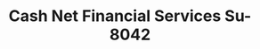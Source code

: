 ---
f_zip-code: 91352
f_state-code: CA
title: Cash Net Financial Services Su-8042
f_phone: 818-768-1173
f_city-only: Sun Valley
f_address: 8210 San Fernando Rd Sun Valley
f_location-unique-id: '8042'
slug: cash-net-financial-services-su-8042
updated-on: '2024-05-30T13:46:58.046Z'
created-on: '2024-05-30T13:36:59.803Z'
published-on: '2024-05-30T13:54:32.469Z'
f_city-state: cms/city/sun-valley-ca.md
f_company: cms/company/cash-net-financial-services-su.md
f_state: cms/state/california.md
layout: '[payday-loan].html'
tags: payday-loan
---